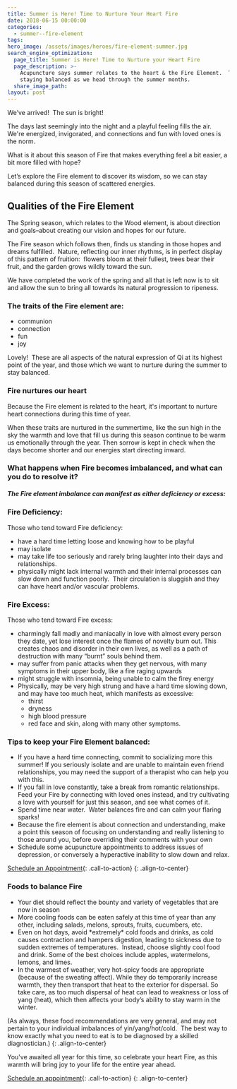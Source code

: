 ```yaml
---
title: Summer is Here! Time to Nurture Your Heart Fire
date: 2018-06-15 00:00:00
categories:
  - summer--fire-element
tags:
hero_image: /assets/images/heroes/fire-element-summer.jpg
search_engine_optimization:
  page_title: Summer is Here! Time to Nurture your Heart Fire
  page_description: >-
    Acupuncture says summer relates to the heart & the Fire Element.  Tips for
    staying balanced as we head through the summer months.
  share_image_path:
layout: post
---
```


We’ve arrived!  The sun is bright! 

The days last seemingly into the night and a playful feeling fills the air. We're energized, invigorated, and connections and fun with loved ones is the norm.

What is it about this season of Fire that makes everything feel a bit easier, a bit more filled with hope? 

Let’s explore the Fire element to discover its wisdom, so we can stay balanced during this season of scattered energies.

## Qualities of the Fire Element

The Spring season, which relates to the Wood element, is about direction and goals–about creating our vision and hopes for our future.

The Fire season which follows then, finds us standing in those hopes and dreams fulfilled.  Nature, reflecting our inner rhythms, is in perfect display of this pattern of fruition:  flowers bloom at their fullest, trees bear their fruit, and the garden grows wildly toward the sun. 

We have completed the work of the spring and all that is left now is to sit and allow the sun to bring all towards its natural progression to ripeness.

### The traits of the Fire element are:

* communion
* connection
* fun
* joy

Lovely!  These are all aspects of the natural expression of Qi at its highest point of the year, and those which we want to nurture during the summer to stay balanced.

### Fire nurtures our heart

Because the Fire element is related to the heart, it's important to nurture heart connections during this time of year.

When these traits are nurtured in the summertime, like the sun high in the sky the warmth and love that fill us during this season continue to be warm us emotionally through the year. Then sorrow is kept in check when the days become shorter and our energies start directing inward. 

### What happens when Fire becomes imbalanced, and what can you do to resolve it? 

##### The Fire element imbalance can manifest as either deficiency or excess:

### Fire Deficiency:

Those who tend toward Fire deficiency:

* have a hard time letting loose and knowing how to be playful
* may isolate
* may take life too seriously and rarely bring laughter into their days and relationships.
* physically might lack internal warmth and their internal processes can slow down and function poorly.  Their circulation is sluggish and they can have heart and/or vascular problems.

### Fire Excess:

Those who tend toward Fire excess:

* charmingly fall madly and maniacally in love with almost every person they date, yet lose interest once the flames of novelty burn out. This creates chaos and disorder in their own lives, as well as a path of destruction with many “burnt” souls behind them. 
* may suffer from panic attacks when they get nervous, with many symptoms in their upper body, like a fire raging upwards
* might struggle with insomnia, being unable to calm the firey energy
* Physically, may be very high strung and have a hard time slowing down, and may have too much heat, which manifests as excessive:
  * thirst
  * dryness
  * high blood pressure
  * red face and skin, along with many other symptoms.

### Tips to keep your Fire Element balanced:

* If you have a hard time connecting, commit to socializing more this summer! If you seriously isolate and are unable to maintain even friend relationships, you may need the support of a therapist who can help you with this.
* If you fall in love constantly, take a break from romantic relationships.  Feed your Fire by connecting with loved ones instead, and try cultivating a love with yourself for just this season, and see what comes of it.
* Spend time near water.  Water balances fire and can calm your flaring sparks!
* Because the fire element is about connection and understanding, make a point this season of focusing on understanding and really listening to those around you, before overriding their comments with your own
* Schedule some acupuncture appointments to address issues of depression, or conversely a hyperactive inability to slow down and relax.

[Schedule an Appointment](/make-an-appointment/){: .call-to-action}
{: .align-to-center}

### Foods to balance Fire

* Your diet should reflect the bounty and variety of vegetables that are now in season
* More cooling foods can be eaten safely at this time of year than any other, including salads, melons, sprouts, fruits, cucumbers, etc.
* Even on hot days, avoid \*extremely\* cold foods and drinks, as cold causes contraction and hampers digestion, leading to sickness due to sudden extremes of temperatures.  Instead, choose slightly cool food and drink. Some of the best choices include apples, watermelons, lemons, and limes.
* In the warmest of weather, very hot-spicy foods are appropriate (because of the sweating affect). While they do temporarily increase warmth, they then transport that heat to the exterior for dispersal. So take care, as too much dispersal of heat can lead to weakness or loss of yang (heat), which then affects your body’s ability to stay warm in the winter.

(As always, these food recommendations are very general, and may not pertain to your individual imbalances of yin/yang/hot/cold.  The best way to know exactly what you need to eat is to be diagnosed by a skilled diagnostician.) {: .align-to-center}

You've awaited all year for this time, so celebrate your heart Fire, as this warmth will bring joy to your life for the entire year ahead. 

[Schedule an appointment](/make-an-appointment/){: .call-to-action}
{: .align-to-center}